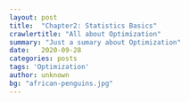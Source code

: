 ```yaml
---
layout: post
title:  "Chapter2: Statistics Basics"
crawlertitle: "All about Optimization"
summary: "Just a sumary about Optimization"
date:   2020-09-28
categories: posts
tags: 'Optimization'
author: unknown
bg: "african-penguins.jpg"
---
```

